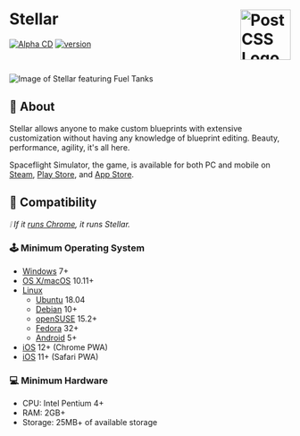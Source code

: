 # Stellar [<img src="https://stellarbeta.web.app/android-chrome-512x512.png" alt="PostCSS Logo" width="90" height="90" align="right">](https://github.com/tresabhi/stellar)

[![Alpha CD](https://github.com/tresabhi/stellar/actions/workflows/alpha-cd.yml/badge.svg)](https://github.com/tresabhi/stellar/actions/workflows/alpha-cd.yml)
[![version](https://img.shields.io/github/package-json/v/tresabhi/stellar)](https://github.com/tresabhi/stellar/blob/main/package.json)

<br>

![Image of Stellar featuring Fuel Tanks](https://user-images.githubusercontent.com/43380238/189721254-951f9c8c-addd-4844-a09b-091f3cf83274.png)

## 🤔 About

Stellar allows anyone to make custom blueprints with extensive customization without having any knowledge of blueprint editing. Beauty, performance, agility, it's all here.

Spaceflight Simulator, the game, is available for both PC and mobile on [Steam](https://store.steampowered.com/app/1718870/), [Play Store](https://play.google.com/store/apps/details?id=com.StefMorojna.SpaceflightSimulator), and [App Store](https://apps.apple.com/us/app/id1308057272).

## 🔌 Compatibility

_❕ If it [runs Chrome](https://support.google.com/chrome/a/answer/7100626), it runs Stellar._

### 🕹️ Minimum Operating System

- [Windows](https://www.microsoft.com/windows) 7+
- [OS X/macOS](https://www.apple.com/macos/) 10.11+
- [Linux](https://www.linux.org/)
  - [Ubuntu](https://ubuntu.com/) 18.04
  - [Debian](https://www.debian.org/) 10+
  - [openSUSE](https://www.opensuse.org/) 15.2+
  - [Fedora](https://getfedora.org/) 32+
  - [Android](https://www.android.com/) 5+
- [iOS](https://www.apple.com/ios/) 12+ (Chrome PWA)
- [iOS](https://www.apple.com/ios/) 11+ (Safari PWA)

### 💻 Minimum Hardware

- CPU: Intel Pentium 4+
- RAM: 2GB+
- Storage: 25MB+ of available storage
